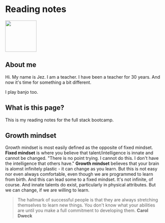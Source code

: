# Reading notes
<img src="https://github.com/jezinho22/reading-notes/blob/main/IMG_20191005_211700684%202.jpg" width="100" height="100"> 

## About me 
  
Hi. My name is Jez. I am a teacher. I have been a teacher for 30 years. And now it's time for something a bit different.   

I play banjo too.
## What is this page?   
This is my reading notes for the full stack bootcamp.   

## Growth mindset
Growth mindset is most easily defined as the opposite of fixed mindset.   
**Fixed mindset** is where you believe that talent/intelligence is innate and cannot be changed. "There is no point trying. I cannot do this. I don't have the intelligence that others have."
**Growth mindset** believes that your brain is alomst infinitely plastic - it can change as you learn. But this is not easy nor even always comfortable, even though we are programmed to learn from birth. And this can lead some to a fixed mindset.
It's not infinite, of course. And innate talents do exist, particularly in physical attributes. But we can change, if we are willing to learn.

> The hallmark of successful people is that they are always stretching themselves to learn new things. You don't know what your abilities are until you make a full commitment to developing them. **Carol Dweck**

